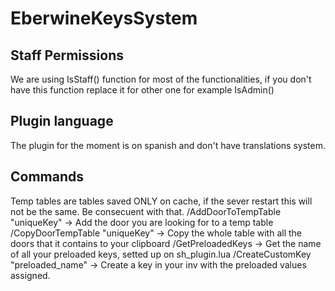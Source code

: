 # EberwineKeysSystem
## Staff Permissions
We are using IsStaff() function for most of the functionalities, if you don't have this function replace it for other one for example IsAdmin()

## Plugin language
The plugin for the moment is on spanish and don't have translations system.

## Commands
Temp tables are tables saved ONLY on cache, if the sever restart this will not be the same. Be consecuent with that.
/AddDoorToTempTable "uniqueKey" -> Add the door you are looking for to a temp table
/CopyDoorTempTable "uniqueKey" -> Copy the whole table with all the doors that it contains to your clipboard
/GetPreloadedKeys -> Get the name of all your preloaded keys, setted up on sh_plugin.lua
/CreateCustomKey "preloaded_name" -> Create a key in your inv with the preloaded values assigned.